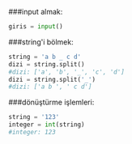 ###input almak:
```python
giris = input()
```

###string'i bölmek:
```python
string = 'a b _ c d'
dizi = string.split()
#dizi: ['a', 'b', '_', 'c', 'd']
dizi = string.split('_')
#dizi: ['a b ', ' c d']
```

###dönüştürme işlemleri:
```python
string = '123'
integer = int(string)
#integer: 123
```